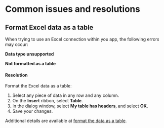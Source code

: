 <properties
	pageTitle="Common issues and resolutions | Microsoft PowerApps"
	description="Read about PowerApps issues and resolutions"
	services=""
	suite="powerapps"
	documentationCenter="na"
	authors="MandiOhlinger"
	manager="erikre"
	editor=""
	tags=""/>

<tags
   ms.service="powerapps"
   ms.devlang="na"
   ms.topic="article"
   ms.tgt_pltfrm="na"
   ms.workload="na"
   ms.date="06/01/2016"
   ms.author="mandia"/>

# Common issues and resolutions

## Format Excel data as a table
 
When trying to use an Excel connection within you app, the following errors may occur: 

**Data type unsupported**  

**Not formatted as a table**

#### Resolution
Format the Excel data as a table:

1. Select any piece of data in any row and any column. 
2. On the **Insert** ribbon, select **Table**. 
3. In the dialog window, select **My table has headers**, and select **OK**.
4. Save your changes.

Additional details are available at [format the data as a table](https://support.office.com/article/Format-an-Excel-table-6789619F-C889-495C-99C2-2F971C0E2370). 


